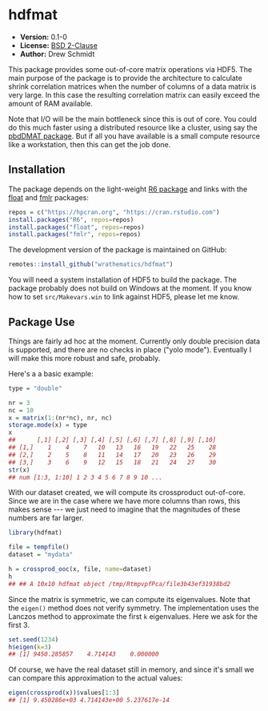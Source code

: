 # hdfmat

* **Version:** 0.1-0
* **License:** [BSD 2-Clause](https://opensource.org/licenses/BSD-2-Clause)
* **Author:** Drew Schmidt


This package provides some out-of-core matrix operations via HDF5. The main purpose of the package is to provide the architecture to calculate shrink correlation matrices when the number of columns of a data matrix is very large. In this case the resulting correlation matrix can easily exceed the amount of RAM available.

Note that I/O will be the main bottleneck since this is out of core. You could do this much faster using a distributed resource like a cluster, using say the [pbdDMAT package](https://github.com/RBigData/pbdDMAT). But if all you have available is a small compute resource like a workstation, then this can get the job done.


## Installation

The package depends on the light-weight [R6 package](https://cran.r-project.org/web/packages/R6/index.html) and links with the [float](https://cran.r-project.org/web/packages/float/index.html) and [fmlr](https://hpcran.org/packages/fmlr/index.html) packages:

```r
repos = c("https://hpcran.org", "https://cran.rstudio.com")
install.packages("R6", repos=repos)
install.packages("float", repos=repos)
install.packages("fmlr", repos=repos)
```

The development version of the package is maintained on GitHub:

```r
remotes::install_github("wrathematics/hdfmat")
```

You will need a system installation of HDF5 to build the package. The package probably does not build on Windows at the moment. If you know how to set `src/Makevars.win` to link against HDF5, please let me know.


## Package Use

Things are fairly ad hoc at the moment. Currently only double precision data is supported, and there are no checks in place ("yolo mode"). Eventually I will make this more robust and safe, probably.

Here's a a basic example:

```r
type = "double"

nr = 3
nc = 10
x = matrix(1:(nr*nc), nr, nc)
storage.mode(x) = type
x
##      [,1] [,2] [,3] [,4] [,5] [,6] [,7] [,8] [,9] [,10]
## [1,]    1    4    7   10   13   16   19   22   25    28
## [2,]    2    5    8   11   14   17   20   23   26    29
## [3,]    3    6    9   12   15   18   21   24   27    30
str(x)
## num [1:3, 1:10] 1 2 3 4 5 6 7 8 9 10 ...
```

With our dataset created, we will compute its crossproduct out-of-core. Since we are in the case where we have more columns than rows, this makes sense --- we just need to imagine that the magnitudes of these numbers are far larger.

```r
library(hdfmat)

file = tempfile()
dataset = "mydata"

h = crossprod_ooc(x, file, name=dataset)
h
## ## A 10x10 hdfmat object /tmp/RtmpvpfPca/file3b43ef31938bd2
```

Since the matrix is symmetric, we can compute its eigenvalues. Note that the `eigen()` method does not verify symmetry. The implementation uses the Lanczos method to approximate the first `k` eigenvalues. Here we ask for the first 3.

```r
set.seed(1234)
h$eigen(k=3)
## [1] 9450.285857    4.714143    0.000000
```

Of course, we have the real dataset still in memory, and since it's small we can compare this approximation to the actual values:

```r
eigen(crossprod(x))$values[1:3]
## [1] 9.450286e+03 4.714143e+00 5.237617e-14
```
